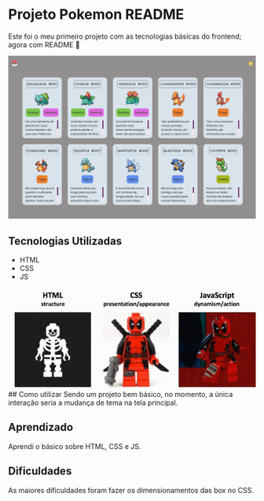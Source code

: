 # Projeto Pokemon README
Este foi o meu primeiro projeto com as tecnologias básicas do frontend; agora com README 🚀

[<img src="site-projeto-pokemon.gif" alt="git da tela do projeto pokemon">](https://ruanleite23.github.io/1-projeto-pokemon/)


## Tecnologias Utilizadas
- HTML   
- CSS 
- JS
<img src="gif-tecnologias.gif" alt="git da tela do projeto pokemon">
## Como utilizar
Sendo um projeto bem básico, no momento, a única interação seria a mudança de tema na tela principal.

## Aprendizado
Aprendi o básico sobre HTML, CSS e JS.

## Dificuldades
As maiores dificuldades foram fazer os dimensionamentos das box no CSS.


